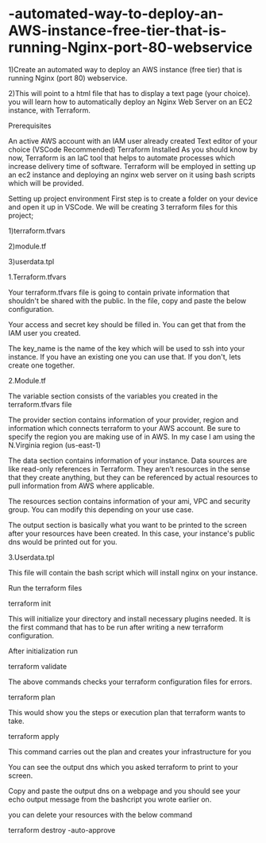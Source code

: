 # -automated-way-to-deploy-an-AWS-instance-free-tier-that-is-running-Nginx-port-80-webservice

1)Create an automated way to deploy an AWS instance (free tier) that is running Nginx (port 80) webservice.

2)This will point to a html file that has to display a text page (your choice).
 you will learn how to automatically deploy an Nginx Web Server on an EC2 instance, with Terraform.
 
 
Prerequisites

An active AWS account with an IAM user already created
Text editor of your choice (VSCode Recommended)
Terraform Installed
As you should know by now, Terraform is an IaC tool that helps to automate processes which increase delivery time of software. Terraform will be employed in setting up an ec2 instance and deploying an nginx web server on it using bash scripts which will be provided.

Setting up project environment
First step is to create a folder on your device and open it up in VSCode. We will be creating 3 terraform files for this project;

1)terraform.tfvars

2)module.tf

3)userdata.tpl

1.Terraform.tfvars

Your terraform.tfvars file is going to contain private information that shouldn't be shared with the public. In the file, copy and paste the below configuration.

Your access and secret key should be filled in. You can get that from the IAM user you created.

The key_name is the name of the key which will be used to ssh into your instance. If you have an existing one you can use that. If you don't, lets create one together.

2.Module.tf

The variable section consists of the variables you created in the terraform.tfvars file

The provider section contains information of your provider, region and information which connects terraform to your AWS account. Be sure to specify the region you are making use of in AWS. In my case I am using the N.Virginia region (us-east-1)

The data section contains information of your instance. Data sources are like read-only references in Terraform. They aren’t resources in the sense that they create anything, but they can be referenced by actual resources to pull information from AWS where applicable.

The resources section contains information of your ami, VPC and security group. You can modify this depending on your use case.

The output section is basically what you want to be printed to the screen after your resources have been created. In this case, your instance's public dns would be printed out for you.

3.Userdata.tpl

This file will contain the bash script which will install nginx on your instance.

Run the terraform files 

terraform init

This will initialize your directory and install necessary plugins needed. It is the first command that has to be run after writing a new terraform configuration.

After initialization run

terraform validate

The above commands checks your terraform configuration files for errors.

terraform plan

This would show you the steps or execution plan that terraform wants to take.

terraform apply

This command carries out the plan and creates your infrastructure for you

You can see the output dns which you asked terraform to print to your screen.

Copy and paste the output dns on a webpage and you should see your echo output message from the bashcript you wrote earlier on.

you can delete your resources with the below command

terraform destroy -auto-approve
